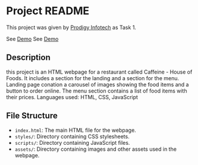 # Project README

This project was given by [Prodigy Infotech](https://prodigyinfotech.dev/) as Task 1.

See [Demo](https://caffeine.tilak-thapa.com.np/)
See [Demo](https://prodigy-wd-1.netlify.app/)

## Description
this project is an HTML webpage for a restaurant called Caffeine - House of Foods. It includes a section for the landing and a section for the menu.
Landing page conation a carousel of images showing the food items and a button to order online. The menu section contains a list of food items with their prices.
Languages used: HTML, CSS, JavaScript
## File Structure
- `index.html`: The main HTML file for the webpage.
- `styles/`: Directory containing CSS stylesheets.
- `scripts/`: Directory containing JavaScript files.
- `assets/`: Directory containing images and other assets used in the webpage.

